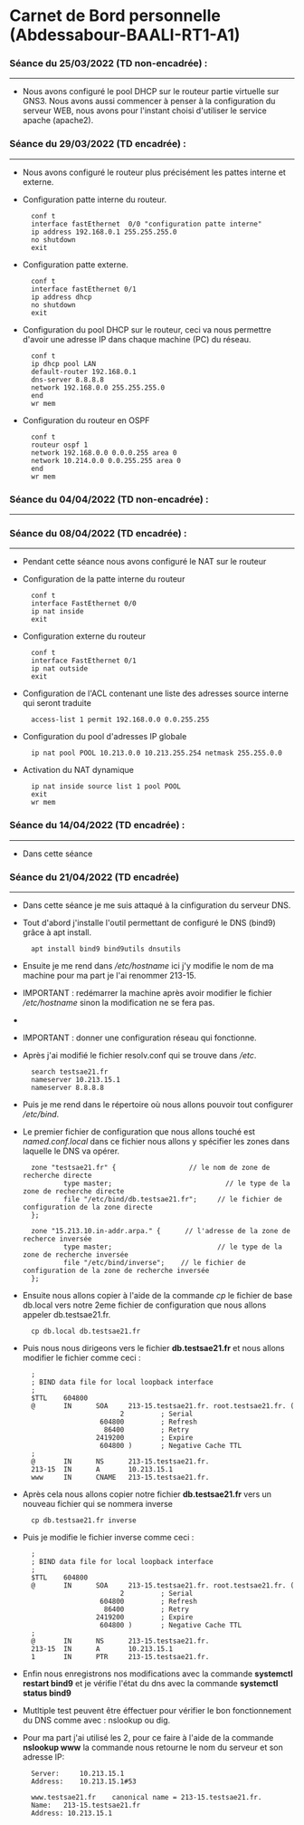 # Carnet de Bord personnelle (Abdessabour-BAALI-RT1-A1)

### Séance du 25/03/2022 (TD non-encadrée) : 
---

* Nous avons configuré le pool DHCP sur le routeur partie virtuelle sur GNS3. Nous avons aussi commencer à penser à la configuration du serveur WEB, nous avons pour l'instant choisi d'utiliser le service apache (apache2).

### Séance du 29/03/2022 (TD encadrée) :
---

* Nous avons configuré le routeur plus précisément les pattes interne et externe.
* Configuration patte interne du routeur.

        conf t
        interface fastEthernet  0/0 "configuration patte interne"
        ip address 192.168.0.1 255.255.255.0
        no shutdown
        exit

* Configuration patte externe.

        conf t
        interface fastEthernet 0/1
        ip address dhcp
        no shutdown
        exit

* Configuration du pool DHCP sur le routeur, ceci va nous permettre d'avoir une adresse IP dans chaque machine (PC) du réseau.

        conf t
        ip dhcp pool LAN
        default-router 192.168.0.1
        dns-server 8.8.8.8
        network 192.168.0.0 255.255.255.0
        end
        wr mem

* Configuration du routeur en OSPF

        conf t
        routeur ospf 1
        network 192.168.0.0 0.0.0.255 area 0
        network 10.214.0.0 0.0.255.255 area 0
        end
        wr mem
        
### Séance du 04/04/2022 (TD non-encadrée) :
---

### Séance du 08/04/2022 (TD encadrée) :
---

* Pendant cette séance nous avons configuré le NAT sur le routeur
* Configuration de la patte interne du routeur
        
        conf t
        interface FastEthernet 0/0
        ip nat inside
        exit
        
* Configuration externe du routeur 
        
        conf t
        interface FastEthernet 0/1
        ip nat outside
        exit
        
* Configuration de l'ACL contenant une liste des adresses source interne qui seront traduite

        access-list 1 permit 192.168.0.0 0.0.255.255
        
* Configuration du pool d'adresses IP globale

        ip nat pool POOL 10.213.0.0 10.213.255.254 netmask 255.255.0.0
        
* Activation du NAT dynamique

        ip nat inside source list 1 pool POOL
        exit
        wr mem

### Séance du 14/04/2022 (TD encadrée) :
---

* Dans cette séance 

### Séance du 21/04/2022 (TD encadrée)
---

* Dans cette séance je me suis attaqué à la cinfiguration du serveur DNS.
* Tout d'abord j'installe l'outil permettant de configuré le DNS (bind9) grâce à apt install.

        apt install bind9 bind9utils dnsutils

* Ensuite je me rend dans */etc/hostname* ici j'y modifie le nom de ma machine pour ma part je l'ai renommer 213-15.
 
* IMPORTANT : redémarrer la machine après avoir modifier le fichier */etc/hostname* sinon la modification ne se fera pas.
*
* IMPORTANT : donner une configuration réseau qui fonctionne.

* Après j'ai modifié le fichier resolv.conf qui se trouve dans */etc*.
        
        search testsae21.fr
        nameserver 10.213.15.1
        nameserver 8.8.8.8
        
* Puis je me rend dans le répertoire où nous allons pouvoir tout configurer */etc/bind*.

* Le premier fichier de configuration que nous allons touché est *named.conf.local* dans ce fichier nous allons y spécifier les zones dans laquelle le DNS va opérer.

        zone "testsae21.fr" {                  // le nom de zone de recherche directe
                type master;                            // le type de la zone de recherche directe
                file "/etc/bind/db.testsae21.fr";     // le fichier de configuration de la zone directe
        };

        zone "15.213.10.in-addr.arpa." {      // l'adresse de la zone de recherce inversée
                type master;                          // le type de la zone de recherche inversée
                file "/etc/bind/inverse";    // le fichier de configuration de la zone de recherche inversée
        };
        
* Ensuite nous allons copier à l'aide de la commande *cp* le fichier de base db.local vers notre 2eme fichier de configuration que nous allons appeler db.testsae21.fr.

        cp db.local db.testsae21.fr
       
* Puis nous nous dirigeons vers le fichier **db.testsae21.fr** et nous allons modifier le fichier comme ceci :

        ;
        ; BIND data file for local loopback interface
        ;
        $TTL    604800
        @       IN      SOA     213-15.testsae21.fr. root.testsae21.fr. (
                              2         ; Serial
                         604800         ; Refresh
                          86400         ; Retry
                        2419200         ; Expire
                         604800 )       ; Negative Cache TTL
        ;
        @       IN      NS      213-15.testsae21.fr.
        213-15  IN      A       10.213.15.1
        www     IN      CNAME   213-15.testsae21.fr.
        
* Après cela nous allons copier notre fichier **db.testsae21.fr** vers un nouveau fichier qui se nommera inverse

        cp db.testsae21.fr inverse

* Puis je modifie le fichier inverse comme ceci :

        ;
        ; BIND data file for local loopback interface
        ;
        $TTL    604800
        @       IN      SOA     213-15.testsae21.fr. root.testsae21.fr. (
                              2         ; Serial
                         604800         ; Refresh
                          86400         ; Retry
                        2419200         ; Expire
                         604800 )       ; Negative Cache TTL
        ;
        @       IN      NS      213-15.testsae21.fr.
        213-15  IN      A       10.213.15.1
        1       IN      PTR     213-15.testsae21.fr.
        
 * Enfin nous enregistrons nos modifications avec la commande **systemctl restart bind9** et je vérifie l'état du dns avec la commande **systemctl status bind9**

* Mutltiple test peuvent être éffectuer pour vérifier le bon fonctionnement du DNS comme avec : nslookup ou dig.
* Pour ma part j'ai utilisé les 2, pour ce faire à l'aide de la commande **nslookup www** la commande nous retourne le nom du serveur et son adresse IP:

        Server:		10.213.15.1
        Address:	10.213.15.1#53

        www.testsae21.fr	canonical name = 213-15.testsae21.fr.
        Name:	213-15.testsae21.fr
        Address: 10.213.15.1
